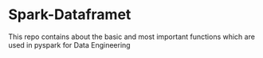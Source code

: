 # Spark-Dataframet
This repo contains about the basic and most important functions which are used in pyspark for Data Engineering
